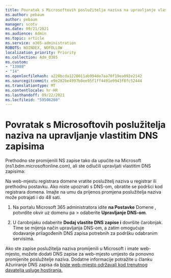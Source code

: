 ```yaml
---
title: Povratak s Microsoftovih poslužitelja naziva na upravljanje vlastitim DNS zapisima
ms.author: pebaum
author: pebaum
manager: scotv
ms.date: 09/21/2021
ms.audience: Admin
ms.topic: article
ms.service: o365-administration
ROBOTS: NOINDEX, NOFOLLOW
localization_priority: Priority
ms.collection: Adm_O365
ms.custom:
- "13988"
- "14"
ms.openlocfilehash: a228bcda1220011ab994de7aa70f19ea092e2142
ms.sourcegitcommit: e9e282be4997b0ee95f1ff4491e0943f8fc52444
ms.translationtype: MT
ms.contentlocale: hr-HR
ms.lasthandoff: 09/22/2021
ms.locfileid: "59506280"
---
```

# <a name="changing-from-microsoft-nameservers-back-to-managing-your-own-dns-records"></a>Povratak s Microsoftovih poslužitelja naziva na upravljanje vlastitim DNS zapisima

Prethodno ste promijenili NS zapise tako da upućite na Microsoft (ns1.bdm.microsoftonline.com), ali ste odlučili upravljati vlastitim DNS zapisima:

Na web-mjestu registrara domene vratite poslužitelj naziva u registrar ili prethodnu postavku. Ako niste upoznati s DNS-om, obratite se podršci kod registrara domena. Imajte na umu da prijenos promjena poslužitelja naziva može potrajati i do 48 sati. 

1. Na portalu Microsoft 365 administratora idite **na Postavke** Domene , potvrdite okvir uz domenu pa  >  [](https://admin.microsoft.com/Adminportal/Home#/Domains)odaberite **Upravljanje DNS-om**. 

2. U čarobnjaku odaberite **Dodaj vlastite DNS zapise i** dovršite čarobnjak. Time se mijenja način upravljanja DNS-om, a zatim omogućuje dodavanje prilagođenih DNS zapisa potrebnih za podršku odabranim servisima.

Ako ste zapise poslužitelja naziva promijenili u Microsoft i imate web-mjesto, možete dodati DNS zapise za web-mjesto umjesto da ponovno promijenite poslužitelje naziva. Dodatne informacije potražite u članku Ažuriranje DNS zapisa da [biste web-mjesto održavali kod trenutnog davatelja usluge hostiranja.](https://docs.microsoft.com/microsoft-365/admin/dns/update-dns-records-to-retain-current-hosting-provider)


